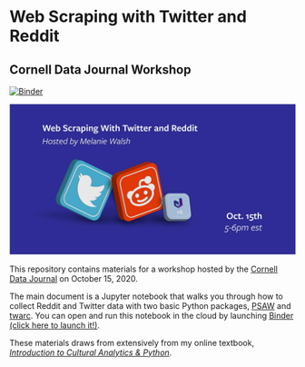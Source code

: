 # Web Scraping with Twitter and Reddit
## Cornell Data Journal Workshop
[![Binder](https://mybinder.org/badge_logo.svg)](https://mybinder.org/v2/gh/melaniewalsh/Web-Scraping-Twitter-Reddit-Workshop/main?urlpath=lab/tree/Web-Scraping-Twitter-Reddit-Workshop.ipynb
)

![](Cornell-Data-Journal-Workshop-image.jpg)

This repository contains materials for a workshop hosted by the [Cornell Data Journal](https://www.facebook.com/cornelldatajournal/) on October 15, 2020.

The main document is a Jupyter notebook that walks you through how to collect Reddit and Twitter data with two basic Python packages, [PSAW](https://github.com/dmarx/psaw) and [twarc](https://github.com/DocNow/twarc). You can open and run this notebook in the cloud by launching [Binder (click here to launch it!)](https://mybinder.org/v2/gh/melaniewalsh/Web-Scraping-Twitter-Reddit-Workshop/main?urlpath=lab/tree/Web-Scraping-Twitter-Reddit-Workshop.ipynb).

These materials draws from extensively from my online textbook, [*Introduction to Cultural Analytics & Python*](https://melaniewalsh.github.io/Intro-Cultural-Analytics/welcome.html).


